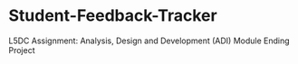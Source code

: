 # Student-Feedback-Tracker
L5DC Assignment:
Analysis, Design and Development (ADI) Module Ending Project
